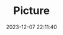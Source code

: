 ---
weight: 1
images:
- /images/edited/72.jpeg
title: Picture
date: 2023-12-07 22:11:40
tags: [luminarneo,work,ILCE-7M3,25.1,person]
---